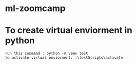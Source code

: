 # ml-zoomcamp
# To create virtual enviorment in python
    run this command : python -m venv test
    to activate virtual enviorment: .\testScripts\activate